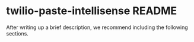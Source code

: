 # twilio-paste-intellisense README

After writing up a brief description, we recommend including the following sections.
